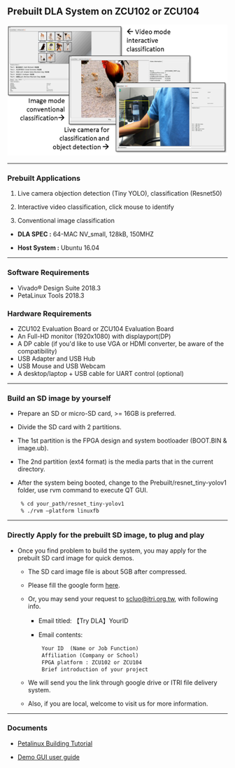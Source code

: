 ## Prebuilt DLA System on ZCU102 or ZCU104
![](doc/img/demo_index.png)

------------------

### Prebuilt Applications

1.  Live camera objection detection (Tiny YOLO), classification (Resnet50)

2.  Interactive video classification, click mouse to identify

3.  Conventional image classification


* **DLA SPEC :** 64-MAC NV_small, 128kB, 150MHZ

* **Host System :** Ubuntu 16.04

--------------------------
### Software Requirements

*  Vivado&reg; Design Suite 2018.3
*  PetaLinux Tools 2018.3

### Hardware Requirements

*  ZCU102 Evaluation Board or ZCU104 Evaluation Board
*  An Full-HD monitor (1920x1080) with displayport(DP) 
*  A DP cable (if you'd like to use VGA or HDMI converter, be aware of the compatibility)
*  USB Adapter and USB Hub
*  USB Mouse and USB Webcam
*  A desktop/laptop + USB cable for UART control (optional)

--------------------------
### Build an SD image by yourself

* Prepare an SD or micro-SD card, >= 16GB is preferred.
* Divide the SD card with 2 partitions.
* The 1st partition is the FPGA design and system bootloader (BOOT.BIN & image.ub).
* The 2nd partition (ext4 format) is the media parts that in the current directory.
* After the system being booted, change to the Prebuilt/resnet_tiny-yolov1 folder, use rvm command to execute QT GUI.

       % cd your_path/resnet_tiny-yolov1
       % ./rvm –platform linuxfb
 
--------------------------
### Directly Apply for the prebuilt SD image, to plug and play

* Once you find problem to build the system, you may apply for the prebuilt SD card image for quick demos.

    * The SD card image file is about 5GB after compressed.

    * Please fill the google form [here](https://forms.gle/TA7fu4JENSjQqwB26).

    * Or, you may send your request to scluo@itri.org.tw, with following info.

      *  Email titled: 【Try DLA】YourID 
      *  Email contents: 
      
              Your ID  (Name or Job Function)
              Affiliation (Company or School) 
              FPGA platform : ZCU102 or ZCU104 
              Brief introduction of your project

  *  We will send you the link through google drive or ITRI file delivery system.

  *  Also, if you are local, welcome to visit us for more information.

----------

### Documents

*  [Petalinux Building Tutorial](./doc/Petalinux%20Tutorial/petalinux_tutorial.pdf)

*  [Demo GUI user guide](./doc/Demo%20Start!/Demo%20Start.pdf)
